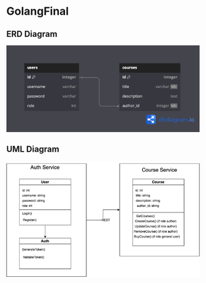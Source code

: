 # GolangFinal

## ERD Diagram
![alt text](ERD%20Diagram.png)

## UML Diagram
![alt text](Final%20Uml%20Diagram.png)